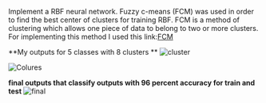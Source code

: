 Implement a RBF neural network. Fuzzy c-means (FCM) was used in order to find the best center of clusters for training RBF. FCM is a method of clustering which allows one piece of data to belong to two or more clusters. For implementing this method I used this link:[FCM](https://home.deib.polimi.it/matteucc/Clustering/tutorial_html/cmeans.html)

**My outputs for 5 classes with 8 clusters **
![cluster](https://user-images.githubusercontent.com/38491713/73453535-77532000-4381-11ea-9f02-5d92c98a4b91.png)

![Colures ](https://user-images.githubusercontent.com/38491713/73454302-07de3000-4383-11ea-813e-9e8f5317f7e2.png)

**final outputs that classify outputs with 96 percent accuracy for train and test**
![final](https://user-images.githubusercontent.com/38491713/73454154-bafa5980-4382-11ea-863f-fd2393a079c2.png)
